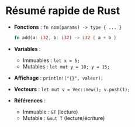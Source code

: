 # Résumé rapide de Rust

* **Fonctions** : `fn nom(params) -> type { ... }`

  ```rust
  fn add(a: i32, b: i32) -> i32 { a + b }
  ```

* **Variables** :

  * Immuables : `let x = 5;`
  * Mutables : `let mut y = 10; y = 15;`

* **Affichage** : `println!("{}", valeur);`

* **Vecteurs** : `let mut v = Vec::new(); v.push(1);`

* **Références** :

  * Immuable : `&T` (lecture)
  * Mutable : `&mut T` (lecture/écriture)

